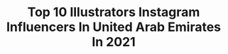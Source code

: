 ---
title: Top 10 Illustrators Instagram Influencers In United Arab Emirates In 2021
description: >-
  Find top illustrators Instagram influencers in United Arab Emirates in 2021. Most popular hashtags: #illustrator #illustration #artistsoninstagram #art.
platform: Instagram
hits: 9
text_top: Discover the top-rated Instagram profiles on inBeat.
text_bottom: inBeat has 9 Instagram influencers like this in United Arab Emirates for you to pitch.
profiles:
  - username: "alberto_makeup"
    fullname: >-
      ▫️A L B E R T O▫️
    bio: >-
      ⚪️ Make Up For Ever Make-up Artist 💋 ⚪️ painter ⚪️ illustrator ⚪️ Lifestyle/ Food Addict ⚪️ Travel Addict 🇦🇪 DUBAI 🇦🇪
    location: "United Arab Emirates"
    followers: 50903
    engagement: 190
    commentsToLikes: 0.099447
    id: ck6u4dcr3338e0j71jyuqag7e
    verified: false
    hashtags: "#404, #120, #402, #168"
  - username: "ayangcempaka"
    fullname: >-
      Ayang Cempaka
    bio: >-
      illustrator & cat mama,📍Dubai Rep @weareillustrationx Shop : @ayangcempakashop Client : L’occitane, Unilever, Thermos, Netflix, Giphy, TransJkt
    location: "United Arab Emirates"
    followers: 113104
    engagement: 84
    commentsToLikes: 0.018465
    id: ck15pyx810bnq0i19odwood3v
    verified: true
    hashtags: "#museumredrawchallenge, #artistsoninstagram, #redrawinmystyle, #artist"
  - username: "editorscut_tez"
    fullname: >-
      Ritesh 'Tez' B
    bio: >-
      CEO| Founder Editorscut Animation Studio Singapore and EDCmotion e: ritesh@editorscut.net 👫🐈🐈
    location: "United Arab Emirates"
    followers: 19520
    engagement: 173
    commentsToLikes: 0.017955
    id: ck6ttvbzhcs880j71z7b5fqf5
    verified: false
    hashtags: "#mydubai, #draw, #digital, #dubaivideographer"
  - username: "friday_illustrations"
    fullname: >-
      Yas Atienza
    bio: >-
      ✨ illustrating #nature, #women, #magic ✨ #seethebiggerpicture ✨Commissions : OPEN (limited slots only) ; DM for Inquiries 📍 UAE
    location: "United Arab Emirates"
    followers: 22317
    engagement: 2393
    commentsToLikes: 0.013277
    id: ckf5us54wm3mz0j2387h21g01
    verified: false
    hashtags: "#womenofillustration, #selflove, #asianwomanfest, #womanrising"
  - username: "charbelkaramcouture"
    fullname: >-
      Charbel Karam شربل كرم
    bio: >-
      Whatsapp :00971508211761-Uae tel :0097126672282
    location: "United Arab Emirates"
    followers: 114810
    engagement: 67
    commentsToLikes: 0.012011
    id: ck5c2eiyex3oe0i11afklg6xx
    verified: false
    hashtags: "#couture, #charbelkaram, #weddingdress, #dress"
  - username: "ben.chamsou"
    fullname: >-
      𝒞𝒽𝒶𝓂𝓈𝑜𝓊 𝒷𝑒𝓃 🇩🇿
    bio: >-
      • Film Director | Character Designer • Living in UAE 🇦🇪 #CREATIVE
    location: "United Arab Emirates"
    followers: 30993
    engagement: 856
    commentsToLikes: 0.021452
    id: ck5zr5ahcvxhx0i141vg94gvt
    verified: false
    hashtags: "#dz, #art, #design, #digitalart"
  - username: "asmaoriginal"
    fullname: >-
      Asma Enayeh 🌸 أسماء عناية
    bio: >-
      🌼 A Dreamer • Shorty • Left Handed 🌿 Represented by @astoundusagency Founder: #kidlitober Co-Founder: #bonvoyageweek, #magicmoonweek ➖ Dubai Website:
    location: "United Arab Emirates"
    followers: 6964
    engagement: 550
    commentsToLikes: 0.141501
    id: ck6u3xbnd0f970j71bvqh64o9
    verified: false
    hashtags: "#ink, #kidlitober2020, #instaart, #voyage"
  - username: "wishglamfashion"
    fullname: >-
      • 𝐖𝐈𝐒𝐇 𝐆𝐋𝐀𝐌 & 𝐅𝐀𝐒𝐇𝐈𝐎𝐍 • 🇦🇪
    bio: >-
      Fashion and beauty content creator 🌈 . 📍 DUBAI 📍 PAKISTAN
    location: "United Arab Emirates"
    followers: 60454
    engagement: 114
    commentsToLikes: 0.206999
    id: ck15u1gsrkylo0i19bcwd1kq9
    verified: false
    hashtags: "#hudabeauty, #pakistan, #makeupideas, #pakistanistylelookbook"
  - username: "aj___bilal"
    fullname: >-
      🅰︎🅹~~ بلال🥀
    bio: >-
      Tʜʀɪʟʟᴇᴅ ᴛᴏ ʙɪᴛs🔗 𝙺𝚊𝚜𝚛𝚘𝚍𝚒𝚊𝚗♡︎|𝙰𝚋𝚞𝚍𝚑𝚊𝚋𝚒🇦🇪 ✩𝙱𝚎 𝚞𝚛 𝚘𝚠𝚗 𝚁𝚎𝚊𝚜𝚘𝚗 𝚝𝚘 𝚂𝚖𝚒𝚕𝚎♥︎|| ♡︎siempre sonríe🤗 ^ғᴀᴍ♡︎
    location: "United Arab Emirates"
    followers: 20924
    engagement: 302
    commentsToLikes: 0.154172
    id: ck9wggbahtakj0j78hsx8uuhb
    verified: false
    hashtags: "#instamood, #lightroom, #trivandrum, #snapseed"
---